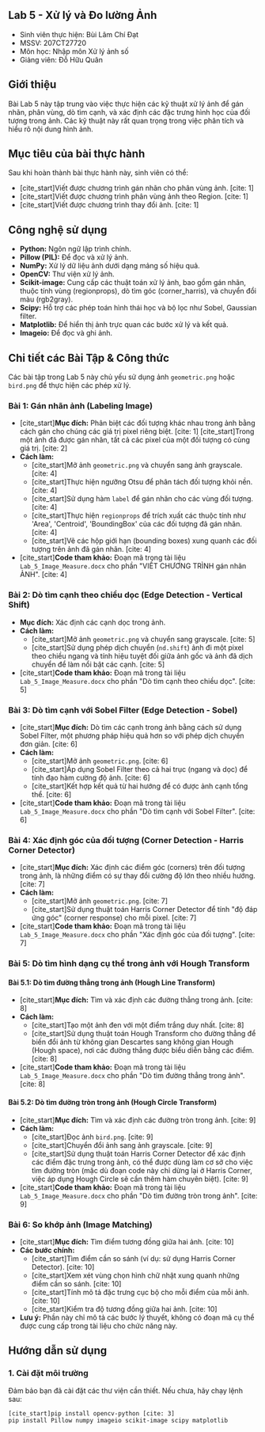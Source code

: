 ## Lab 5 - Xử lý và Đo lường Ảnh

* Sinh viên thực hiện: Bùi Lâm Chí Đạt
* MSSV: 207CT27720
* Môn học: Nhập môn Xử lý ảnh số
* Giảng viên: Đỗ Hữu Quân

## Giới thiệu

Bài Lab 5 này tập trung vào việc thực hiện các kỹ thuật xử lý ảnh để gán nhãn, phân vùng, dò tìm cạnh, và xác định các đặc trưng hình học của đối tượng trong ảnh. Các kỹ thuật này rất quan trọng trong việc phân tích và hiểu rõ nội dung hình ảnh.

## Mục tiêu của bài thực hành

Sau khi hoàn thành bài thực hành này, sinh viên có thể:
* [cite_start]Viết được chương trình gán nhãn cho phân vùng ảnh. [cite: 1]
* [cite_start]Viết được chương trình phân vùng ảnh theo Region. [cite: 1]
* [cite_start]Viết được chương trình thay đổi ảnh. [cite: 1]

## Công nghệ sử dụng

* **Python:** Ngôn ngữ lập trình chính.
* **Pillow (PIL):** Để đọc và xử lý ảnh.
* **NumPy:** Xử lý dữ liệu ảnh dưới dạng mảng số hiệu quả.
* **OpenCV:** Thư viện xử lý ảnh.
* **Scikit-image:** Cung cấp các thuật toán xử lý ảnh, bao gồm gán nhãn, thuộc tính vùng (regionprops), dò tìm góc (corner_harris), và chuyển đổi màu (rgb2gray).
* **Scipy:** Hỗ trợ các phép toán hình thái học và bộ lọc như Sobel, Gaussian filter.
* **Matplotlib:** Để hiển thị ảnh trực quan các bước xử lý và kết quả.
* **Imageio:** Để đọc và ghi ảnh.

## Chi tiết các Bài Tập & Công thức

Các bài tập trong Lab 5 này chủ yếu sử dụng ảnh `geometric.png` hoặc `bird.png` để thực hiện các phép xử lý.

### Bài 1: Gán nhãn ảnh (Labeling Image)
* [cite_start]**Mục đích:** Phân biệt các đối tượng khác nhau trong ảnh bằng cách gán cho chúng các giá trị pixel riêng biệt. [cite: 1] [cite_start]Trong một ảnh đã được gán nhãn, tất cả các pixel của một đối tượng có cùng giá trị. [cite: 2]
* **Cách làm:**
    * [cite_start]Mở ảnh `geometric.png` và chuyển sang ảnh grayscale. [cite: 4]
    * [cite_start]Thực hiện ngưỡng Otsu để phân tách đối tượng khỏi nền. [cite: 4]
    * [cite_start]Sử dụng hàm `label` để gán nhãn cho các vùng đối tượng. [cite: 4]
    * [cite_start]Thực hiện `regionprops` để trích xuất các thuộc tính như 'Area', 'Centroid', 'BoundingBox' của các đối tượng đã gán nhãn. [cite: 4]
    * [cite_start]Vẽ các hộp giới hạn (bounding boxes) xung quanh các đối tượng trên ảnh đã gán nhãn. [cite: 4]
* [cite_start]**Code tham khảo:** Đoạn mã trong tài liệu `Lab_5_Image_Measure.docx` cho phần "VIẾT CHƯƠNG TRÌNH gán nhãn ẢNH". [cite: 4]

### Bài 2: Dò tìm cạnh theo chiều dọc (Edge Detection - Vertical Shift)
* **Mục đích:** Xác định các cạnh dọc trong ảnh.
* **Cách làm:**
    * [cite_start]Mở ảnh `geometric.png` và chuyển sang grayscale. [cite: 5]
    * [cite_start]Sử dụng phép dịch chuyển (`nd.shift`) ảnh đi một pixel theo chiều ngang và tính hiệu tuyệt đối giữa ảnh gốc và ảnh đã dịch chuyển để làm nổi bật các cạnh. [cite: 5]
* [cite_start]**Code tham khảo:** Đoạn mã trong tài liệu `Lab_5_Image_Measure.docx` cho phần "Dò tìm cạnh theo chiều dọc". [cite: 5]

### Bài 3: Dò tìm cạnh với Sobel Filter (Edge Detection - Sobel)
* [cite_start]**Mục đích:** Dò tìm các cạnh trong ảnh bằng cách sử dụng Sobel Filter, một phương pháp hiệu quả hơn so với phép dịch chuyển đơn giản. [cite: 6]
* **Cách làm:**
    * [cite_start]Mở ảnh `geometric.png`. [cite: 6]
    * [cite_start]Áp dụng Sobel Filter theo cả hai trục (ngang và dọc) để tính đạo hàm cường độ ảnh. [cite: 6]
    * [cite_start]Kết hợp kết quả từ hai hướng để có được ảnh cạnh tổng thể. [cite: 6]
* [cite_start]**Code tham khảo:** Đoạn mã trong tài liệu `Lab_5_Image_Measure.docx` cho phần "Dò tìm cạnh với Sobel Filter". [cite: 6]

### Bài 4: Xác định góc của đối tượng (Corner Detection - Harris Corner Detector)
* [cite_start]**Mục đích:** Xác định các điểm góc (corners) trên đối tượng trong ảnh, là những điểm có sự thay đổi cường độ lớn theo nhiều hướng. [cite: 7]
* **Cách làm:**
    * [cite_start]Mở ảnh `geometric.png`. [cite: 7]
    * [cite_start]Sử dụng thuật toán Harris Corner Detector để tính "độ đáp ứng góc" (corner response) cho mỗi pixel. [cite: 7]
* [cite_start]**Code tham khảo:** Đoạn mã trong tài liệu `Lab_5_Image_Measure.docx` cho phần "Xác định góc của đối tượng". [cite: 7]

### Bài 5: Dò tìm hình dạng cụ thể trong ảnh với Hough Transform
#### Bài 5.1: Dò tìm đường thẳng trong ảnh (Hough Line Transform)
* [cite_start]**Mục đích:** Tìm và xác định các đường thẳng trong ảnh. [cite: 8]
* **Cách làm:**
    * [cite_start]Tạo một ảnh đen với một điểm trắng duy nhất. [cite: 8]
    * [cite_start]Sử dụng thuật toán Hough Transform cho đường thẳng để biến đổi ảnh từ không gian Descartes sang không gian Hough (Hough space), nơi các đường thẳng được biểu diễn bằng các điểm. [cite: 8]
* [cite_start]**Code tham khảo:** Đoạn mã trong tài liệu `Lab_5_Image_Measure.docx` cho phần "Dò tìm đường thẳng trong ảnh". [cite: 8]

#### Bài 5.2: Dò tìm đường tròn trong ảnh (Hough Circle Transform)
* [cite_start]**Mục đích:** Tìm và xác định các đường tròn trong ảnh. [cite: 9]
* **Cách làm:**
    * [cite_start]Đọc ảnh `bird.png`. [cite: 9]
    * [cite_start]Chuyển đổi ảnh sang ảnh grayscale. [cite: 9]
    * [cite_start]Sử dụng thuật toán Harris Corner Detector để xác định các điểm đặc trưng trong ảnh, có thể được dùng làm cơ sở cho việc tìm đường tròn (mặc dù đoạn code này chỉ dừng lại ở Harris Corner, việc áp dụng Hough Circle sẽ cần thêm hàm chuyên biệt). [cite: 9]
* [cite_start]**Code tham khảo:** Đoạn mã trong tài liệu `Lab_5_Image_Measure.docx` cho phần "Dò tìm đường tròn trong ảnh". [cite: 9]

### Bài 6: So khớp ảnh (Image Matching)
* [cite_start]**Mục đích:** Tìm điểm tương đồng giữa hai ảnh. [cite: 10]
* **Các bước chính:**
    * [cite_start]Tìm điểm cần so sánh (ví dụ: sử dụng Harris Corner Detector). [cite: 10]
    * [cite_start]Xem xét vùng chọn hình chữ nhật xung quanh những điểm cần so sánh. [cite: 10]
    * [cite_start]Tính mô tả đặc trưng cục bộ cho mỗi điểm của mỗi ảnh. [cite: 10]
    * [cite_start]Kiểm tra độ tương đồng giữa hai ảnh. [cite: 10]
* **Lưu ý:** Phần này chỉ mô tả các bước lý thuyết, không có đoạn mã cụ thể được cung cấp trong tài liệu cho chức năng này.

## Hướng dẫn sử dụng

### 1. Cài đặt môi trường
Đảm bảo bạn đã cài đặt các thư viện cần thiết. Nếu chưa, hãy chạy lệnh sau:
```bash
[cite_start]pip install opencv-python [cite: 3]
pip install Pillow numpy imageio scikit-image scipy matplotlib
